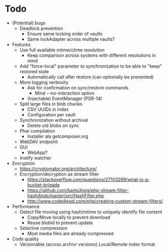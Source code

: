 
# Todo

- (Potential) bugs
    - Deadlock prevention
        - Ensure same locking order of vaults
        - Same lockAdapter across multiple vaults?
- Features
    - Use full available mtime/ctime resolution
        - Keep comparison across systems with different resolutions in mind
    - Add "force-local" parameter to synchronization to be able to "keep" restored state
        - Automatically call after restore (can optionally be prevented)
    - More logging verbosity
        - Ask for confirmation on sync/restore commands
            - Mind --no-interaction option
        - (Injectable) EventManager (PSR-14)
    - Split large files in blob chunks
        - CSV UUIDs in index
        - Configuration per vault
    - Synchronization without archival
        - Delete old blobs on sync
    - Phar compilation
        - Installer ala getcomposer.org
    - WebDAV endpoint
    - GUI
        - WebApp?
    - Inotify watcher
- Encryption
    - https://cryptomator.org/architecture/
    - Encryption/decryption as stream filter
        - https://stackoverflow.com/questions/27103269/what-is-a-bucket-brigade
        - https://github.com/bantuXorg/php-stream-filter-hash/blob/master/src/HashFilter.php
        - http://www.codediesel.com/php/creating-custom-stream-filters/
- Performance
    - Detect file moving using hash/mtime to uniquely identify file content
        - Copy/Move locally to prevent download
        - Reuse blobId to prevent update
    - Selective compression
        - Most media files are already compressed
- Code quality
    - Versionable (across archivr versions) Local/Remote index format
